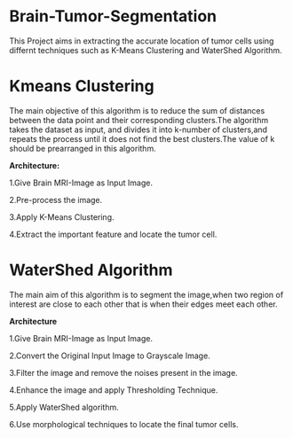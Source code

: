 # Brain-Tumor-Segmentation

This Project aims in extracting the accurate location of tumor cells using differnt techniques such as K-Means Clustering and WaterShed Algorithm.

# Kmeans Clustering
The main objective of this algorithm is to reduce the sum of distances between the data point and their corresponding clusters.The algorithm takes the dataset as input, and divides it into k-number of clusters,and repeats the process until it does not find the best clusters.The value of k should be prearranged in this algorithm.

**Architecture:**

1.Give Brain MRI-Image as Input Image.

2.Pre-process the image.

3.Apply K-Means Clustering.

4.Extract the important feature and locate the tumor cell.


# WaterShed Algorithm
 The main aim of this algorithm is to segment the image,when two region of interest are close to each other that is when their edges meet each other.
 
 **Architecture**
 
1.Give Brain MRI-Image as Input Image.

2.Convert the Original Input Image to Grayscale Image.

3.Filter the image and remove the noises present in the image.

4.Enhance the image and apply Thresholding Technique.

5.Apply WaterShed algorithm.

6.Use morphological techniques to locate the final tumor cells.
